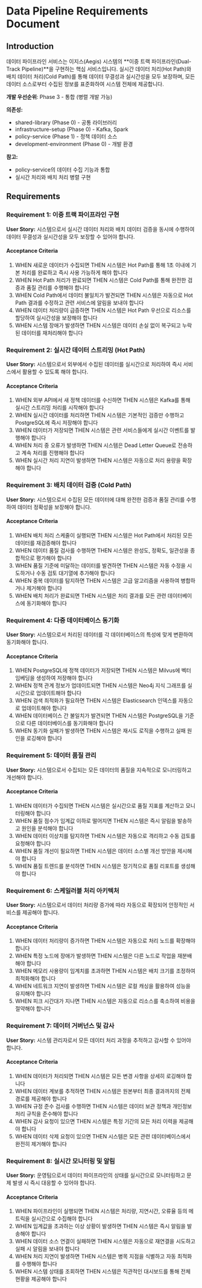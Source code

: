 # Data Pipeline Requirements Document

## Introduction

데이터 파이프라인 서비스는 이지스(Aegis) 시스템의 **이중 트랙 파이프라인(Dual-Track Pipeline)**을 구현하는 핵심 서비스입니다. 실시간 데이터 처리(Hot Path)와 배치 데이터 처리(Cold Path)를 통해 데이터 무결성과 실시간성을 모두 보장하며, 모든 데이터 소스로부터 수집된 정보를 표준화하여 시스템 전체에 제공합니다.

**개발 우선순위**: Phase 3 - 통합 (병렬 개발 가능)

**의존성:**
- shared-library (Phase 0) - 공통 라이브러리
- infrastructure-setup (Phase 0) - Kafka, Spark
- policy-service (Phase 1) - 정책 데이터 소스
- development-environment (Phase 0) - 개발 환경

**참고:**
- policy-service의 데이터 수집 기능과 통합
- 실시간 처리와 배치 처리 병렬 구현

## Requirements

### Requirement 1: 이중 트랙 파이프라인 구현

**User Story:** 시스템으로서 실시간 데이터 처리와 배치 데이터 검증을 동시에 수행하여 데이터 무결성과 실시간성을 모두 보장할 수 있어야 합니다.

#### Acceptance Criteria

1. WHEN 새로운 데이터가 수집되면 THEN 시스템은 Hot Path를 통해 1초 이내에 기본 처리를 완료하고 즉시 사용 가능하게 해야 합니다
2. WHEN Hot Path 처리가 완료되면 THEN 시스템은 Cold Path를 통해 완전한 검증과 품질 관리를 수행해야 합니다
3. WHEN Cold Path에서 데이터 불일치가 발견되면 THEN 시스템은 자동으로 Hot Path 결과를 수정하고 관련 서비스에 알림을 보내야 합니다
4. WHEN 데이터 처리량이 급증하면 THEN 시스템은 Hot Path 우선으로 리소스를 할당하여 실시간성을 보장해야 합니다
5. WHEN 시스템 장애가 발생하면 THEN 시스템은 데이터 손실 없이 복구되고 누락된 데이터를 재처리해야 합니다

### Requirement 2: 실시간 데이터 스트리밍 (Hot Path)

**User Story:** 시스템으로서 외부에서 수집된 데이터를 실시간으로 처리하여 즉시 서비스에서 활용할 수 있도록 해야 합니다.

#### Acceptance Criteria

1. WHEN 외부 API에서 새 정책 데이터를 수신하면 THEN 시스템은 Kafka를 통해 실시간 스트리밍 처리를 시작해야 합니다
2. WHEN 실시간 데이터를 처리하면 THEN 시스템은 기본적인 검증만 수행하고 PostgreSQL에 즉시 저장해야 합니다
3. WHEN 데이터가 저장되면 THEN 시스템은 관련 서비스들에게 실시간 이벤트를 발행해야 합니다
4. WHEN 처리 중 오류가 발생하면 THEN 시스템은 Dead Letter Queue로 전송하고 계속 처리를 진행해야 합니다
5. WHEN 실시간 처리 지연이 발생하면 THEN 시스템은 자동으로 처리 용량을 확장해야 합니다

### Requirement 3: 배치 데이터 검증 (Cold Path)

**User Story:** 시스템으로서 수집된 모든 데이터에 대해 완전한 검증과 품질 관리를 수행하여 데이터 정확성을 보장해야 합니다.

#### Acceptance Criteria

1. WHEN 배치 처리 스케줄이 실행되면 THEN 시스템은 Hot Path에서 처리된 모든 데이터를 재검증해야 합니다
2. WHEN 데이터 품질 검사를 수행하면 THEN 시스템은 완성도, 정확도, 일관성을 종합적으로 평가해야 합니다
3. WHEN 품질 기준에 미달하는 데이터를 발견하면 THEN 시스템은 자동 수정을 시도하거나 수동 검토 대기열에 추가해야 합니다
4. WHEN 중복 데이터를 탐지하면 THEN 시스템은 고급 알고리즘을 사용하여 병합하거나 제거해야 합니다
5. WHEN 배치 처리가 완료되면 THEN 시스템은 처리 결과를 모든 관련 데이터베이스에 동기화해야 합니다

### Requirement 4: 다중 데이터베이스 동기화

**User Story:** 시스템으로서 처리된 데이터를 각 데이터베이스의 특성에 맞게 변환하여 동기화해야 합니다.

#### Acceptance Criteria

1. WHEN PostgreSQL에 정책 데이터가 저장되면 THEN 시스템은 Milvus에 벡터 임베딩을 생성하여 저장해야 합니다
2. WHEN 정책 관계 정보가 업데이트되면 THEN 시스템은 Neo4j 지식 그래프를 실시간으로 업데이트해야 합니다
3. WHEN 검색 최적화가 필요하면 THEN 시스템은 Elasticsearch 인덱스를 자동으로 업데이트해야 합니다
4. WHEN 데이터베이스 간 불일치가 발견되면 THEN 시스템은 PostgreSQL을 기준으로 다른 데이터베이스를 동기화해야 합니다
5. WHEN 동기화 실패가 발생하면 THEN 시스템은 재시도 로직을 수행하고 실패 원인을 로깅해야 합니다

### Requirement 5: 데이터 품질 관리

**User Story:** 시스템으로서 수집되는 모든 데이터의 품질을 지속적으로 모니터링하고 개선해야 합니다.

#### Acceptance Criteria

1. WHEN 데이터가 수집되면 THEN 시스템은 실시간으로 품질 지표를 계산하고 모니터링해야 합니다
2. WHEN 품질 점수가 임계값 이하로 떨어지면 THEN 시스템은 즉시 알림을 발송하고 원인을 분석해야 합니다
3. WHEN 데이터 이상치를 탐지하면 THEN 시스템은 자동으로 격리하고 수동 검토를 요청해야 합니다
4. WHEN 품질 개선이 필요하면 THEN 시스템은 데이터 소스별 개선 방안을 제시해야 합니다
5. WHEN 품질 트렌드를 분석하면 THEN 시스템은 정기적으로 품질 리포트를 생성해야 합니다

### Requirement 6: 스케일러블 처리 아키텍처

**User Story:** 시스템으로서 데이터 처리량 증가에 따라 자동으로 확장되어 안정적인 서비스를 제공해야 합니다.

#### Acceptance Criteria

1. WHEN 데이터 처리량이 증가하면 THEN 시스템은 자동으로 처리 노드를 확장해야 합니다
2. WHEN 특정 노드에 장애가 발생하면 THEN 시스템은 다른 노드로 작업을 재분배해야 합니다
3. WHEN 메모리 사용량이 임계치를 초과하면 THEN 시스템은 배치 크기를 조정하여 최적화해야 합니다
4. WHEN 네트워크 지연이 발생하면 THEN 시스템은 로컬 캐싱을 활용하여 성능을 유지해야 합니다
5. WHEN 피크 시간대가 지나면 THEN 시스템은 자동으로 리소스를 축소하여 비용을 절약해야 합니다

### Requirement 7: 데이터 거버넌스 및 감사

**User Story:** 시스템 관리자로서 모든 데이터 처리 과정을 추적하고 감사할 수 있어야 합니다.

#### Acceptance Criteria

1. WHEN 데이터가 처리되면 THEN 시스템은 모든 변경 사항을 상세히 로깅해야 합니다
2. WHEN 데이터 계보를 추적하면 THEN 시스템은 원본부터 최종 결과까지의 전체 경로를 제공해야 합니다
3. WHEN 규정 준수 검사를 수행하면 THEN 시스템은 데이터 보관 정책과 개인정보 처리 규칙을 준수해야 합니다
4. WHEN 감사 요청이 있으면 THEN 시스템은 특정 기간의 모든 처리 이력을 제공해야 합니다
5. WHEN 데이터 삭제 요청이 있으면 THEN 시스템은 모든 관련 데이터베이스에서 완전히 제거해야 합니다

### Requirement 8: 실시간 모니터링 및 알림

**User Story:** 운영팀으로서 데이터 파이프라인의 상태를 실시간으로 모니터링하고 문제 발생 시 즉시 대응할 수 있어야 합니다.

#### Acceptance Criteria

1. WHEN 파이프라인이 실행되면 THEN 시스템은 처리량, 지연시간, 오류율 등의 메트릭을 실시간으로 수집해야 합니다
2. WHEN 임계값을 초과하는 이상 상황이 발생하면 THEN 시스템은 즉시 알림을 발송해야 합니다
3. WHEN 데이터 소스 연결이 실패하면 THEN 시스템은 자동으로 재연결을 시도하고 실패 시 알림을 보내야 합니다
4. WHEN 처리 지연이 발생하면 THEN 시스템은 병목 지점을 식별하고 자동 최적화를 수행해야 합니다
5. WHEN 시스템 상태를 조회하면 THEN 시스템은 직관적인 대시보드를 통해 전체 현황을 제공해야 합니다
